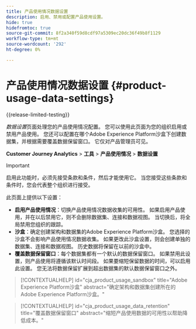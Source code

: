 ```yaml
---
title: 产品使用情况数据设置
description: 启用、禁用或配置产品使用设置。
hide: true
hidefromtoc: true
source-git-commit: 8f2a340f59d8cdf97a5309ec20dc36f49b8f1129
workflow-type: tm+mt
source-wordcount: '292'
ht-degree: 0%

---
```


# 产品使用情况数据设置 {#product-usage-data-settings}

{{release-limited-testing}}

_数据设置_&#x200B;页面处理您的产品使用情况配置。 您可以使用此页面为您的组织启用或禁用产品使用。 您还可以配置在哪个Adobe Experience Platform沙盒下创建数据集，并根据需要覆盖数据保留窗口。 它仅对产品管理员可见。

**Customer Journey Analytics** > **工具** > **产品使用情况** > **数据设置**

>[!IMPORTANT]
>
>启用此功能时，必须先接受条款和条件，然后才能使用它。 当您接受这些条款和条件时，您会代表整个组织进行接受。

此页面上提供以下设置：

* **启用产品使用情况**：切换产品使用情况数据收集的可用性。 如果启用产品使用，并在以后禁用它，则不会删除数据集、连接和数据视图。 当切换后，将全局禁用您组织的跟踪。
* **沙盒**：确定创建架构和数据集的Adobe Experience Platform沙盒。 您选择的沙盒不会影响产品使用情况数据收集。 如果更改此沙盒设置，则会创建单独的数据集、连接和数据视图。 历史数据将保留在以前的沙盒中。
* **覆盖数据保留窗口**：每个数据集都有一个默认的数据保留窗口。 如果禁用此设置，则产品使用将遵循该默认时间段。 如果要缩短保留数据的时间，可以启用此设置。 您无法将数据保留扩展到超出数据集的默认数据保留窗口之外。

>[!CONTEXTUALHELP]
>id="cja_product_usage_sandbox"
>title="Adobe Experience Platform沙盒"
>abstract="确定架构和数据集创建所在的Adobe Experience Platform沙盒。"

>[!CONTEXTUALHELP]
>id="cja_product_usage_data_retention"
>title="覆盖数据保留窗口"
>abstract="缩短产品使用数据的可用性以帮助降低成本。"
